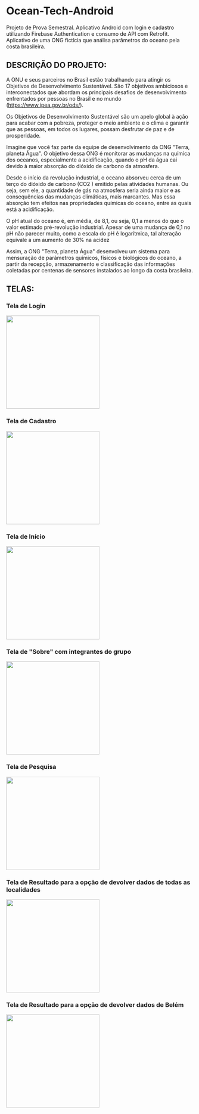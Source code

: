 # Ocean-Tech-Android
Projeto de Prova Semestral. Aplicativo Android com login e cadastro utilizando Firebase Authentication e consumo de API com Retrofit.
Aplicativo de uma ONG fictícia que análisa parâmetros do oceano pela costa brasileira.


## DESCRIÇÃO DO PROJETO:
A ONU e seus parceiros no Brasil estão trabalhando para atingir os Objetivos de Desenvolvimento Sustentável. São 17 objetivos ambiciosos e
interconectados que abordam os principais desafios de desenvolvimento
enfrentados por pessoas no Brasil e no mundo (https://www.ipea.gov.br/ods/).

Os Objetivos de Desenvolvimento Sustentável são um apelo global à ação para
acabar com a pobreza, proteger o meio ambiente e o clima e garantir que as
pessoas, em todos os lugares, possam desfrutar de paz e de prosperidade.

Imagine que você faz parte da equipe de desenvolvimento da ONG "Terra,
planeta Água". O objetivo dessa ONG é monitorar as mudanças na química dos
oceanos, especialmente a acidificação, quando o pH da água cai devido à
maior absorção do dióxido de carbono da atmosfera.

Desde o início da revolução industrial, o oceano absorveu cerca de um terço do
dióxido de carbono (CO2
) emitido pelas atividades humanas. Ou seja, sem ele,
a quantidade de gás na atmosfera seria ainda maior e as consequências das
mudanças climáticas, mais marcantes. Mas essa absorção tem efeitos nas
propriedades químicas do oceano, entre as quais está a acidificação.

O pH atual do oceano é, em média, de 8,1, ou seja, 0,1 a menos do que o valor
estimado pré-revolução industrial. Apesar de uma mudança de 0,1 no pH não
parecer muito, como a escala do pH é logarítmica, tal alteração equivale a um
aumento de 30% na acidez

Assim, a ONG "Terra, planeta Água" desenvolveu um sistema para
mensuração de parâmetros químicos, físicos e biológicos do oceano, a partir
da recepção, armazenamento e classificação das informações coletadas por
centenas de sensores instalados ao longo da costa brasileira.


## TELAS:


### Tela de Login
<img src="https://github.com/MarcosLopes99/Ocean-Tech-Android/blob/master/git_images/login.png" width="250">


### Tela de Cadastro
<img src="https://github.com/MarcosLopes99/Ocean-Tech-Android/blob/master/git_images/login.png" width="250">


### Tela de Início
<img src="https://github.com/MarcosLopes99/Ocean-Tech-Android/blob/master/git_images/inicio.png" width="250">


### Tela de "Sobre" com integrantes do grupo
<img src="https://github.com/MarcosLopes99/Ocean-Tech-Android/blob/master/git_images/sobre.png" width="250">


### Tela de Pesquisa
<img src="https://github.com/MarcosLopes99/Ocean-Tech-Android/blob/master/git_images/pesquisa.png" width="250">


### Tela de Resultado para a opção de devolver dados de todas as localidades
<img src="https://github.com/MarcosLopes99/Ocean-Tech-Android/blob/master/git_images/resultado_todas.png" width="250">


### Tela de Resultado para a opção de devolver dados de Belém
<img src="https://github.com/MarcosLopes99/Ocean-Tech-Android/blob/master/git_images/resultado_belem.png" width="250">
